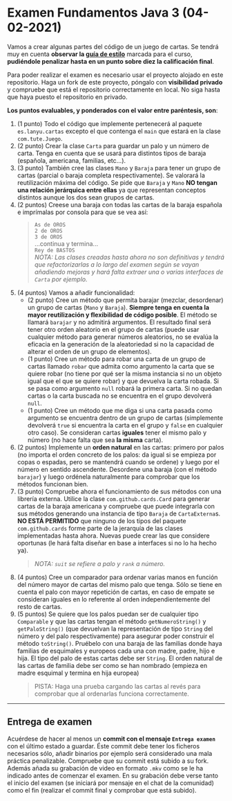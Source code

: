 # Examen Fundamentos Java 3 (04-02-2021)

Vamos a crear algunas partes del código de un juego de cartas. Se tendrá muy en cuenta **observar la [guía de estilo](https://google.github.io/styleguide/javaguide.html)** marcada para el curso, **pudiéndole penalizar hasta en un punto sobre diez la calificación final**.

Para poder realizar el examen es necesario usar el proyecto alojado en este repositorio. Haga un fork de este proyecto, póngalo con **visibilidad privado** y compruebe que está el repositorio correctamente en local. No siga hasta que haya puesto el repositorio en privado.

**Los puntos evaluables, y ponderados con el valor entre paréntesis, son**:

1. (1 punto) Todo el código que implemente pertenecerá al paquete `es.lanyu.cartas` excepto el que contenga el `main` que estará en la clase `com.tute.Juego`.
1. (2 punto) Crear la clase `Carta` para guardar un palo y un número de carta. Tenga en cuenta que se usará para distintos tipos de baraja (española, americana, familias, etc...).
1. (3 punto) También cree las clases `Mano` y `Baraja` para tener un grupo de cartas (parcial o baraja completa respectivamente). Se valorará la reutilización máxima del código. Se pide que `Baraja` y `Mano` **NO tengan una relación jerárquica entre ellas** ya que representan conceptos distintos aunque los dos sean grupos de cartas.
1. (2 puntos) Creese una baraja con todas las cartas de la baraja española e imprímalas por consola para que se vea así:
   > `As de OROS`  
   `2 de OROS`  
   `3 de OROS`  
   ...continua y termina...  
   `Rey de BASTOS`  
   > *NOTA: Las clases creadas hasta ahora no son definitivas y tendrá que refactorizarlas a lo largo del examen según se vayan añadiendo mejoras y hará falta extraer una o varias interfaces de `Carta` por ejemplo.*
1. (4 puntos) Vamos a añadir funcionalidad:  
    * (2 punto) Cree un método que permita barajar (mezclar, desordenar) un grupo de cartas (`Mano` y `Baraja`). **Siempre tenga en cuenta la mayor reutilización y flexibilidad de código posible**. El método se llamará `barajar` y no admitirá argumentos. El resultado final será tener otro orden aleatorio en el grupo de cartas (puede usar cualquier método para generar números aleatorios, no se evalúa la eficacia en la generación de la aleatoriedad si no la capacidad de alterar el orden de un grupo de elementos).
    * (1 punto) Cree un método para robar una carta de un grupo de cartas llamado `robar` que admita como argumento la carta que se quiere robar (no tiene por qué ser la misma instancia si no un objeto igual que el que se quiere robar) y que devuelva la carta robada. Si se pasa como argumento `null` robará la primera carta. Si no quedan cartas o la carta buscada no se encuentra en el grupo devolverá `null`.
    * (1 punto) Cree un método que me diga si una carta pasada como argumento se encuentra dentro de un grupo de cartas (simplemente devolverá `true` si encuentra la carta en el grupo y `false` en cualquier otro caso). Se consideran cartas **iguales** tener el mismo palo y número (no hace falta que sea **la misma** carta).
1. (2 puntos) Implemente un **orden natural** en las cartas: primero por palos (no importa el orden concreto de los palos: da igual si se empieza por copas o espadas, pero se mantendrá cuando se ordene) y luego por el número en sentido ascendente. Desordene una baraja (con el método `barajar`) y luego ordénela naturalmente para comprobar que los métodos funcionan bien.
1. (3 punto) Compruebe ahora el funcionamiento de sus métodos con una librería externa. Utilice la clase `com.github.cards.Card` para generar cartas de la baraja americana y compruebe que puede integrarla con sus métodos generando una instancia de tipo `Baraja` de `CartaExterna`s. **NO ESTÁ PERMITIDO** que ninguno de los tipos del paquete `com.github.cards` forme parte de la jerarquía de las clases implementadas hasta ahora. Nuevas puede crear las que considere oportunas (le hará falta diseñar en base a interfaces si no lo ha hecho ya).
   > *NOTA: `suit` se refiere a palo y `rank` a número.*  
1. (4 puntos) Cree un comparador para ordenar varias manos en función del número mayor de cartas del mismo palo que tenga. Sólo se tiene en cuenta el palo con mayor repetición de cartas, en caso de empate se consideran iguales en lo referente al orden independientemente del resto de cartas.
1. (5 puntos) Se quiere que los palos puedan ser de cualquier tipo `Comparable` y que las cartas tengan el método `getNumeroString()` y `getPaloString()` (que devuelvan la representación de tipo `String` del número y del palo respectivamente) para asegurar poder construir el método `toString()`. Pruébelo con una baraja de las familias donde haya familias de esquimales y europeos cada una con madre, padre, hijo e hija. El tipo del palo de estas cartas debe ser `String`. El orden natural de las cartas de familia debe ser como se han nombrado (empieza en madre esquimal y termina en hija europea)
   > PISTA: Haga una prueba cargando las cartas al revés para comprobar que al ordenarlas funciona correctamente.

<hr>

## Entrega de examen
Acuérdese de hacer al menos un **commit con el mensaje `Entrega examen`** con el último estado a guardar. Éste commit debe tener los ficheros necesarios sólo, añadir binarios por ejemplo será considerado una mala práctica penalizable. Compruebe que su commit está subido a su fork. Además añada su grabación de video en formato `.mkv` como se le ha indicado antes de comenzar el examen. En su grabación debe verse tanto el inicio del examen (se iniciará por mensaje en el chat de la comunidad) como el fin (realizar el commit final y comprobar que está subido).